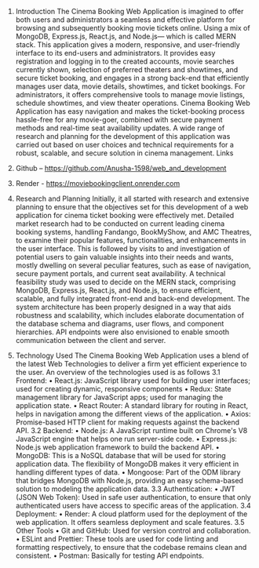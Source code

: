 1.	Introduction
The Cinema Booking Web Application is imagined to offer both users and administrators a seamless and effective platform for browsing and subsequently booking movie tickets online. Using a mix of MongoDB, Express.js, React.js, and Node.js— which is called MERN stack. This application gives a modern, responsive, and user-friendly interface to its end-users and administrators. It provides easy registration and logging in to the created accounts, movie searches currently shown, selection of preferred theaters and showtimes, and secure ticket booking, and engages in a strong back-end that efficiently manages user data, movie details, showtimes, and ticket bookings. For administrators, it offers comprehensive tools to manage movie listings, schedule showtimes, and view theater operations. Cinema Booking Web Application has easy navigation and makes the ticket-booking process hassle-free for any movie-goer, combined with secure payment methods and real-time seat availability updates. A wide range of research and planning for the development of this application was carried out based on user choices and technical requirements for a robust, scalable, and secure solution in cinema management.
Links 
1.	Github – https://github.com/Anusha-1598/web_and_development 
2.	Render - https://moviebookingclient.onrender.com

2.	Research and Planning
Initially, it all started with research and extensive planning to ensure that the objectives set for this development of a web application for cinema ticket booking were effectively met. Detailed market research had to be conducted on current leading cinema booking systems, handling Fandango, BookMyShow, and AMC Theatres, to examine their popular features, functionalities, and enhancements in the user interface. This is followed by visits to and investigation of potential users to gain valuable insights into their needs and wants, mostly dwelling on several peculiar features, such as ease of navigation, secure payment portals, and current seat availability.
A technical feasibility study was used to decide on the MERN stack, comprising MongoDB, Express.js, React.js, and Node.js, to ensure efficient, scalable, and fully integrated front-end and back-end development. The system architecture has been properly designed in a way that aids robustness and scalability, which includes elaborate documentation of the database schema and diagrams, user flows, and component hierarchies. API endpoints were also envisioned to enable smooth communication between the client and server. 
3.	Technology Used
The Cinema Booking Web Application uses a blend of the latest Web Technologies to deliver a firm yet efficient experience to the user. An overview of the technologies used is as follows
3.1 Frontend:
•	React.js: JavaScript library used for building user interfaces; used for creating dynamic, responsive components
•	Redux: State management library for JavaScript apps; used for managing the application state.
•	React Router: A standard library for routing in React, helps in navigation among the different views of the application.
•	Axios: Promise-based HTTP client for making requests against the backend API.
3.2 Backend:
•	Node.js: A JavaScript runtime built on Chrome's V8 JavaScript engine that helps one run server-side code.
•	Express.js: Node.js web application framework to build the backend API.
•	MongoDB: This is a NoSQL database that will be used for storing application data. The flexibility of MongoDB makes it very efficient in handling different types of data.
•	Mongoose: Part of the ODM library that bridges MongoDB with Node.js, providing an easy schema-based solution to modeling the application data.
3.3 Authentication:
•	JWT (JSON Web Token): Used in safe user authentication, to ensure that only authenticated users have access to specific areas of the application.
3.4 Deployment:
•	Render: A cloud platform used for the deployment of the web application. It offers seamless deployment and scale features.
3.5 Other Tools
•	Git and GitHub: Used for version control and collaboration.
•	ESLint and Prettier: These tools are used for code linting and formatting respectively, to ensure that the codebase remains clean and consistent.
•	Postman: Basically for testing API endpoints.
